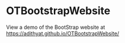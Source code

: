 # OTBootstrapWebsite
View a demo of the BootStrap website at https://adithyat.github.io/OTBootstrapWebsite/

